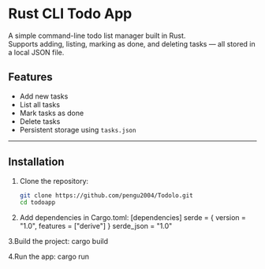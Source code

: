# Rust CLI Todo App

A simple command-line todo list manager built in Rust.  
Supports adding, listing, marking as done, and deleting tasks — all stored in a local JSON file.

## Features

- Add new tasks  
- List all tasks  
- Mark tasks as done  
- Delete tasks  
- Persistent storage using `tasks.json`

---

## Installation

1. Clone the repository:

   ```bash
   git clone https://github.com/pengu2004/Todolo.git
   cd todoapp
2.	Add dependencies in Cargo.toml:
   [dependencies]
    serde = { version = "1.0", features = ["derive"] }
    serde_json = "1.0"

3.Build the project:
  cargo build

4.Run the app:
  cargo run

